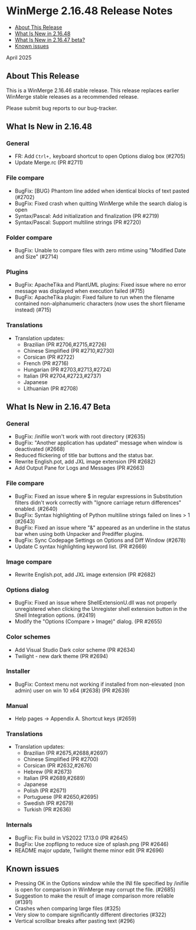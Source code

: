 # WinMerge 2.16.48 Release Notes

- [About This Release](#about-this-release)
- [What Is New in 2.16.48](#what-is-new-in-21648)
- [What Is New in 2.16.47 beta?](#what-is-new-in-21647-beta)
- [Known issues](#known-issues)

April 2025

## About This Release

This is a WinMerge 2.16.46 stable release.
This release replaces earlier WinMerge stable releases as a recommended release.

Please submit bug reports to our bug-tracker.

## What Is New in 2.16.48

### General

- FR: Add `Ctrl+,` keyboard shortcut to open Options dialog box (#2705)
- Update Merge.rc (PR #2711)

### File compare

 - BugFix: [BUG} Phantom line added when identical blocks of text pasted
     (#2702)
 - BugFix: Fixed crash when quitting WinMerge while the search dialog is open
 - Syntax/Pascal: Add initialization and finalization (PR #2719)
 - Syntax/Pascal: Support multiline strings (PR #2720)

### Folder compare

- BugFix: Unable to compare files with zero mtime using
    "Modified Date and Size" (#2714)

### Plugins

 - BugFix: ApacheTika and PlantUML plugins: Fixed issue where no error message
     was displayed when execution failed (#715)
 - BugFix: ApacheTika plugin: Fixed failure to run when the filename contained 
     non-alphanumeric characters (now uses the short filename instead) (#715)

### Translations

- Translation updates:
  - Brazilian (PR #2706,#2715,#2726)
  - Chinese Simplified (PR #2710,#2730)
  - Corsican (PR #2722)
  - French (PR #2716)
  - Hungarian (PR #2703,#2713,#2724)
  - Italian (PR #2704,#2723,#2737)
  - Japanese
  - Lithuanian (PR #2708)

## What Is New in 2.16.47 Beta

### General

- BugFix: /inifile won't work with root directory (#2635)
- BugFix: "Another application has updated" message when window is deactivated
    (#2668)
- Reduced flickering of title bar buttons and the status bar.
- Rewrite English.pot, add JXL image extension (PR #2682)
- Add Output Pane for Logs and Messages (PR #2663)

### File compare

- BugFix: Fixed an issue where $ in regular expressions in Substitution filters
    didn't work correctly with "Ignore carriage return differences" enabled.
    (#2640)
- BugFix: Syntax highlighting of Python multiline strings failed on lines > 1
    (#2643)
- BugFix: Fixed an issue where "&" appeared as an underline in the status bar
    when using both Unpacker and Prediffer plugins.
- BugFix: Sync Codepage Settings on Options and Diff Window (#2678)
- Update C syntax highlighting keyword list. (PR #2669)

### Image compare

- Rewrite English.pot, add JXL image extension (PR #2682)

### Options dialog

- BugFix: Fixed an issue where ShellExtensionU.dll was not properly
    unregistered when clicking the Unregister shell extension button in the
    Shell Integration options. (#2419)
- Modify the "Options (Compare > Image)" dialog. (PR #2655)

### Color schemes

- Add Visual Studio Dark color scheme (PR #2634)
- Twilight - new dark theme (PR #2694)

### Installer

- BugFix: Context menu not working if installed from non-elevated (non admin)
    user on win 10 x64 (#2638) (PR #2639)

### Manual

- Help pages -> Appendix A. Shortcut keys (#2659)

### Translations

- Translation updates:
  - Brazilian (PR #2675,#2688,#2697)
  - Chinese Simplified (PR #2700) 
  - Corsican (PR #2632,#2676)
  - Hebrew (PR #2673)
  - Italian (PR #2689,#2689)
  - Japanese
  - Polish (PR #2671)
  - Portuguese (PR #2650,#2695)
  - Swedish (PR #2679)
  - Turkish (PR #2636)

### Internals

- BugFix: Fix build in VS2022 17.13.0 (PR #2645)
- BugFix: Use zopflipng to reduce size of splash.png (PR #2646)
- README major update, Twilight theme minor edit (PR #2696)

## Known issues

 - Pressing OK in the Options window while the INI file specified by /inifile is open for comparison in WinMerge may corrupt the file. (#2685)
 - Suggestion to make the result of image comparison more reliable (#1391)
 - Crashes when comparing large files (#325)
 - Very slow to compare significantly different directories (#322)
 - Vertical scrollbar breaks after pasting text (#296)
